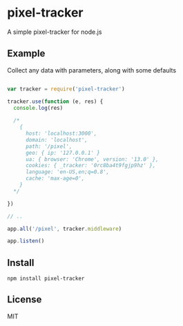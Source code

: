 pixel-tracker
=============
A simple pixel-tracker for node.js


Example
-------

Collect any data with parameters, along with some defaults

```javascript

var tracker = require('pixel-tracker')

tracker.use(function (e, res) {
  console.log(res)
  
  /*
    { 
      host: 'localhost:3000',
      domain: 'localhost',
      path: '/pixel',
      geo: { ip: '127.0.0.1' } 
      ua: { browser: 'Chrome', version: '13.0' },
      cookies: { _tracker: '0rc8ba4t9fgjp9hz' },
      language: 'en-US,en;q=0.8',
      cache: 'max-age=0',
    }
  */

})

// ..

app.all('/pixel', tracker.middleware)

app.listen()

````

Install
-------

`npm install pixel-tracker`


License
-------

MIT

